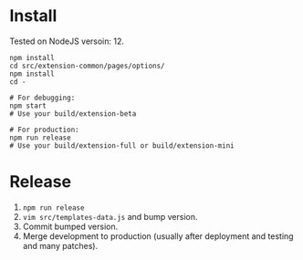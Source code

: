 # Install

Tested on NodeJS versoin: 12.

```
npm install
cd src/extension-common/pages/options/
npm install
cd -

# For debugging:
npm start 
# Use your build/extension-beta

# For production:
npm run release
# Use your build/extension-full or build/extension-mini
```

# Release

1. `npm run release`
2. `vim src/templates-data.js` and bump version.
3. Commit bumped version.
4. Merge development to production (usually after deployment and testing and many patches).
